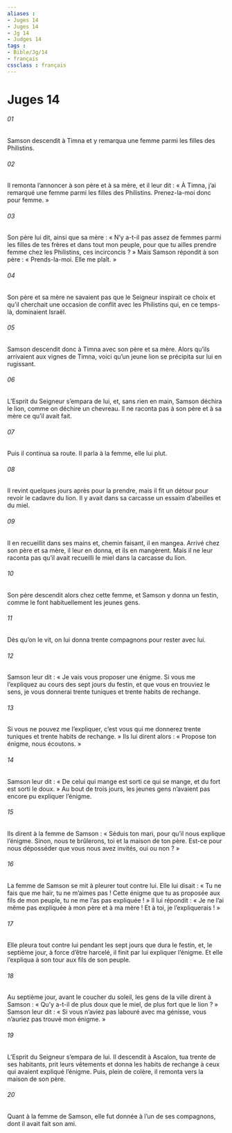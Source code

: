 ```yaml
---
aliases : 
- Juges 14
- Juges 14
- Jg 14
- Judges 14
tags : 
- Bible/Jg/14
- français
cssclass : français
---
```


# Juges 14

###### 01
Samson descendit à Timna et y remarqua une femme parmi les filles des Philistins.
###### 02
Il remonta l’annoncer à son père et à sa mère, et il leur dit : « À Timna, j’ai remarqué une femme parmi les filles des Philistins. Prenez-la-moi donc pour femme. »
###### 03
Son père lui dit, ainsi que sa mère : « N’y a-t-il pas assez de femmes parmi les filles de tes frères et dans tout mon peuple, pour que tu ailles prendre femme chez les Philistins, ces incirconcis ? » Mais Samson répondit à son père : « Prends-la-moi. Elle me plaît. »
###### 04
Son père et sa mère ne savaient pas que le Seigneur inspirait ce choix et qu’il cherchait une occasion de conflit avec les Philistins qui, en ce temps-là, dominaient Israël.
###### 05
Samson descendit donc à Timna avec son père et sa mère. Alors qu’ils arrivaient aux vignes de Timna, voici qu’un jeune lion se précipita sur lui en rugissant.
###### 06
L’Esprit du Seigneur s’empara de lui, et, sans rien en main, Samson déchira le lion, comme on déchire un chevreau. Il ne raconta pas à son père et à sa mère ce qu’il avait fait.
###### 07
Puis il continua sa route. Il parla à la femme, elle lui plut.
###### 08
Il revint quelques jours après pour la prendre, mais il fit un détour pour revoir le cadavre du lion. Il y avait dans sa carcasse un essaim d’abeilles et du miel.
###### 09
Il en recueillit dans ses mains et, chemin faisant, il en mangea. Arrivé chez son père et sa mère, il leur en donna, et ils en mangèrent. Mais il ne leur raconta pas qu’il avait recueilli le miel dans la carcasse du lion.
###### 10
Son père descendit alors chez cette femme, et Samson y donna un festin, comme le font habituellement les jeunes gens.
###### 11
Dès qu’on le vit, on lui donna trente compagnons pour rester avec lui.
###### 12
Samson leur dit : « Je vais vous proposer une énigme. Si vous me l’expliquez au cours des sept jours du festin, et que vous en trouviez le sens, je vous donnerai trente tuniques et trente habits de rechange.
###### 13
Si vous ne pouvez me l’expliquer, c’est vous qui me donnerez trente tuniques et trente habits de rechange. » Ils lui dirent alors : « Propose ton énigme, nous écoutons. »
###### 14
Samson leur dit :
« De celui qui mange est sorti ce qui se mange,
et du fort est sorti le doux. »
Au bout de trois jours, les jeunes gens n’avaient pas encore pu expliquer l’énigme.
###### 15
Ils dirent à la femme de Samson : « Séduis ton mari, pour qu’il nous explique l’énigme. Sinon, nous te brûlerons, toi et la maison de ton père. Est-ce pour nous déposséder que vous nous avez invités, oui ou non ? »
###### 16
La femme de Samson se mit à pleurer tout contre lui. Elle lui disait : « Tu ne fais que me haïr, tu ne m’aimes pas ! Cette énigme que tu as proposée aux fils de mon peuple, tu ne me l’as pas expliquée ! » Il lui répondit : « Je ne l’ai même pas expliquée à mon père et à ma mère ! Et à toi, je l’expliquerais ! »
###### 17
Elle pleura tout contre lui pendant les sept jours que dura le festin, et, le septième jour, à force d’être harcelé, il finit par lui expliquer l’énigme. Et elle l’expliqua à son tour aux fils de son peuple.
###### 18
Au septième jour, avant le coucher du soleil, les gens de la ville dirent à Samson :
« Qu’y a-t-il de plus doux que le miel,
de plus fort que le lion ? »
Samson leur dit :
« Si vous n’aviez pas labouré avec ma génisse,
vous n’auriez pas trouvé mon énigme. »
###### 19
L’Esprit du Seigneur s’empara de lui. Il descendit à Ascalon, tua trente de ses habitants, prit leurs vêtements et donna les habits de rechange à ceux qui avaient expliqué l’énigme. Puis, plein de colère, il remonta vers la maison de son père.
###### 20
Quant à la femme de Samson, elle fut donnée à l’un de ses compagnons, dont il avait fait son ami.
